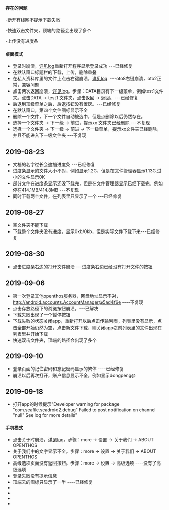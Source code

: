 #### 存在的问题
-断开有线网不提示下载失败

-快速双击文件夹，顶端的路径会出现了多个

-上传没有进度条



#### 桌面模式
- 登录时崩溃，[详见log](https://github.com/openthos/app-testing-results/blob/master/%E6%B5%8B%E8%AF%95%E5%86%85%E5%AE%B9%E5%8F%8A%E7%BB%93%E6%9E%9C/log/cloudlogin.txt)重新打开程序显示登录成功 ---已经修复
- 在默认窗口标题栏的下载，上传，删除重叠
- 在私人资料库里的文件上点击右键崩溃，[详见log](https://github.com/openthos/app-testing-results/blob/master/%E6%B5%8B%E8%AF%95%E5%86%85%E5%AE%B9%E5%8F%8A%E7%BB%93%E6%9E%9C/log/rightclick.txt). ---oto8右键崩溃，oto2正常，兼容问题
- 点击两次返回崩溃，[详见log](https://github.com/openthos/app-testing-results/blob/master/%E6%B5%8B%E8%AF%95%E5%86%85%E5%AE%B9%E5%8F%8A%E7%BB%93%E6%9E%9C/log/doubleback.txt)。步骤：DATA目录有下一级菜单，例如test1文件夹。点击DATA -> test1 文件夹，点击返回 -> 返回。---已经修复
- 后退到顶级菜单之后，后退按钮没有置灰。---已经修复
- 在默认窗口，第四个文件图标显示不全
- 删除一个文件，下一个文件自动被选中，但是点删除以后仍然存在。
- 选择一个文件夹 -> 下一级 -> 前进，提示xx 文件夹已经删除 ---不复现
- 选择一个文件夹 -> 下一级 -> 前进 -> 下一级菜单，提示xx文件夹已经删除，并且不能进入下一级文件夹 ---不复现
## 2019-08-23
- 文档的名字过长会遮挡进度条 ---已经修复
- 进度条显示的文件大小不对，例如显示1.2G，但是在文件管理器显示1.13G.过小的文件显示0K  
- 部分文件在进度条显示还没下载完，但是在文件管理器显示已经下载完。例如停在414.1MB/414.8MB ---不复现
- 同时下载两个文件，在列表里只显示了一个 ---已经修复
## 2019-08-27
- 空文件夹不能下载 
- 下载整个文件夹没有进度，显示0kb/0kb，但是实际文件下载下来---已经修复
## 2019-08-30
- 点击进度条右边的打开文件崩溃 ---进度条右边已经没有打开文件的按钮
## 2019-09-06
- 第一次登录其他openthos服务器，网盘地址显示不对，http://android.accounts.AccountManager@5ad4f6e  ----不复现
- 点击存放路径下的浏览按钮崩溃。---已解决
- 下载失败出现了一个暂停按钮
- 下载失败的状态关闭app，重新打开以后点击传输列表，列表里没有显示，点击全部开始仍然为空，点击新文件下载，则关闭app之前列表里的文件出现在列表里并开始下载
- 快速双击文件夹，顶端的路径会出现了多个
## 2019-09-10
- 登录页面的记住密码和忘记密码显示的繁体 ----已经修复
- 崩溃以后再次打开，账户信息显示不全，例如显示dongpeng@
## 2019-09-18
- 打开app的时候提示"Developer warning for package "com.seafile.seadroid2.debug" Failed to post notification on channel "null" See log for more details"


#### 手机模式
- 点击关于时崩溃，[详见log](https://github.com/openthos/app-testing-results/blob/master/%E6%B5%8B%E8%AF%95%E5%86%85%E5%AE%B9%E5%8F%8A%E7%BB%93%E6%9E%9C/log/about.txt)。步骤：more -> 设置 -> 关于我们 -> ABOUT OPENTHOS
- 关于我们中的文字显示不全。步骤：more -> 设置 -> 关于我们 -> ABOUT OPENTHOS
- 高级选项页面没有返回按钮。步骤：more -> 设置 -> 高级选项 ----没有了高级选项
- 登录失败没有提示信息 
- 顶端云的图标只显示了一半 ----已经修复
- 
- 
- 
- 
